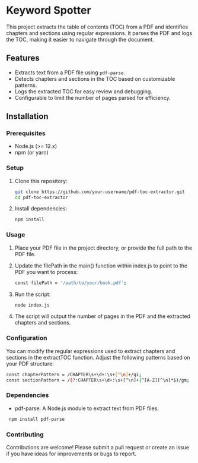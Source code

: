 # Keyword Spotter

This project extracts the table of contents (TOC) from a PDF and identifies chapters and sections using regular expressions. It parses the PDF and logs the TOC, making it easier to navigate through the document.

## Features

- Extracts text from a PDF file using `pdf-parse`.
- Detects chapters and sections in the TOC based on customizable patterns.
- Logs the extracted TOC for easy review and debugging.
- Configurable to limit the number of pages parsed for efficiency.
  
## Installation

### Prerequisites

- Node.js (>= 12.x)
- npm (or yarn)

### Setup

1. Clone this repository:

   ```bash
   git clone https://github.com/your-username/pdf-toc-extractor.git
   cd pdf-toc-extractor
   ```
2. Install dependencies:
   ```bash
   npm install
   ```

### Usage
1. Place your PDF file in the project directory, or provide the full path to the PDF file.
   
2. Update the filePath in the main() function within index.js to point to the PDF you want to process:
    ```bash
   const filePath = '/path/to/your/book.pdf';
   ```
3. Run the script:
   ```bash
   node index.js
   ```
4. The script will output the number of pages in the PDF and the extracted chapters and sections.

### Configuration
You can modify the regular expressions used to extract chapters and sections in the extractTOC function. Adjust the following patterns based on your PDF structure:

 ```bash
const chapterPattern = /CHAPTER\s+\d+:\s+[^\n]+/gi;
const sectionPattern = /(?:CHAPTER\s+\d+:\s+[^\n]+|^[A-Z][^\n]*$)/gm;
  ```

### Dependencies
- pdf-parse: A Node.js module to extract text from PDF files.
 ```bash
  npm install pdf-parse
  ```

### Contributing
Contributions are welcome! Please submit a pull request or create an issue if you have ideas for improvements or bugs to report.
